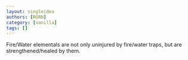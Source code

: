 ```yaml
---
layout: singleidea
authors: [RGRN]
category: [vanilla]
tags: []
---
```

Fire/Water elementals are not only uninjured by fire/water traps, but are strengthened/healed by them.
